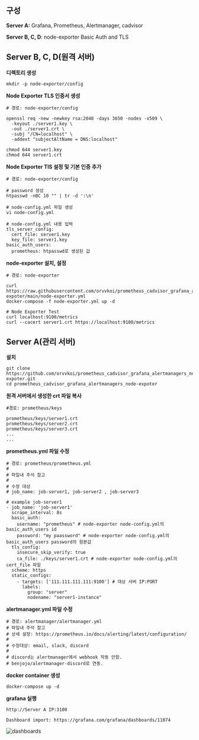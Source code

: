 ## **구성**

**Server A:** Grafana, Prometheus, Alertmanager, cadvisor

**Server B, C, D**:  node-exporter Basic Auth and TLS


## Server B, C, D(원격 서버)

**디렉토리 생성**

```
mkdir -p node-exporter/config
```


**Node Exporter TLS 인증서 생성**

```
# 경로: node-exporter/config

openssl req -new -newkey rsa:2048 -days 3650 -nodes -x509 \
  -keyout ./server1.key \
  -out ./server1.crt \
  -subj "/CN=localhost" \
  -addext "subjectAltName = DNS:localhost"

chmod 644 server1.key 
chmod 644 server1.crt 
```


**Node Exporter TlS 설정 및 기본 인증 추가**

```
# 경로: node-exporter/config

# password 생성
htpasswd -nBC 10 "" | tr -d ':\n'

# node-config.yml 파일 생성
vi node-config.yml

# node-config.yml 내용 입력
tls_server_config:
  cert_file: server1.key 
  key_file: server1.key
basic_auth_users:
  prometheus: htpasswd로 생성된 값
```


**node-exporter 설치, 설정**

```
# 경로: node-exporter

curl https://raw.githubusercontent.com/orvvkoi/prometheus_cadvisor_grafana_alertmanagers_node-expoter/main/node-exporter.yml
docker-compose -f node-exporter.yml up -d

# Node Exporter Test
curl localhost:9100/metrics
curl --cacert server1.crt https://localhost:9100/metrics
```



## Server A(관리 서버)

**설치**

```
git clone https://github.com/orvvkoi/prometheus_cadvisor_grafana_alertmanagers_node-expoter.git
cd prometheus_cadvisor_grafana_alertmanagers_node-expoter
```


**원격 서버에서 생성한 crt 파일 복사**

```
#경로: prometheus/keys

prometheus/keys/server1.crt
prometheus/keys/server2.crt
prometheus/keys/server3.crt
...
...
```


**prometheus.yml 파일 수정**

```
# 경로: prometheus/prometheus.yml
#
# 파일내 주석 참고
#
# 수정 대상
# job_name: job-server1, job-server2 , job-server3

# example job-server1
- job_name: 'job-server1'
  scrape_interval: 8s
  basic_auth:
    username: "prometheus" # node-exporter node-config.yml의 basic_auth_users id
    password: "my paassword" # node-exporter node-config.yml의 basic_auth_users password의 원본값
  tls_config:
    insecure_skip_verify: true
    ca_file: ./keys/server1.crt # node-exporter node-config.yml의 cert_file 파일
  scheme: https
  static_configs:
    - targets: ['111.111.111.111:9100'] # 대상 서버 IP:PORT
      labels:
        group: "server"
        nodename: "server1-instance"
```


**alertmanager.yml 파일 수정**

```
# 경로: alertmanager/alertmanager.yml
# 파일내 주석 참고
# 상세 설정: https://prometheus.io/docs/alerting/latest/configuration/
#
# 수정대상: email, slack, discord
#
# discord는 alertmanager에서 webhook 작동 안함.
# benjojo/alertmanager-discord로 연동.

```


**docker container 생성**

```
docker-compose up -d
```


**grafana 실행**

```
http://Server A IP:3100

Dashboard import: https://grafana.com/grafana/dashboards/11074
```

![dashboards](https://grafana.com/api/dashboards/11074/images/8427/image)


